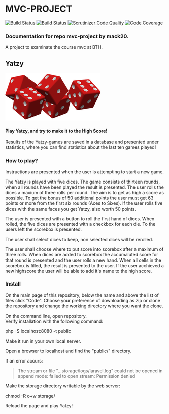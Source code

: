 # MVC-PROJECT

[![Build Status](https://www.travis-ci.com/wadholm/mvc-project.svg?branch=main)](https://www.travis-ci.com/wadholm/mvc-project)
[![Build Status](https://scrutinizer-ci.com/g/wadholm/mvc-project/badges/build.png?b=main)](https://scrutinizer-ci.com/g/wadholm/mvc-project/build-status/main)
[![Scrutinizer Code Quality](https://scrutinizer-ci.com/g/wadholm/mvc-project/badges/quality-score.png?b=main)](https://scrutinizer-ci.com/g/wadholm/mvc-project/?branch=main)
[![Code Coverage](https://scrutinizer-ci.com/g/wadholm/mvc-project/badges/coverage.png?b=main)](https://scrutinizer-ci.com/g/wadholm/mvc-project/?branch=main)

### Documentation for repo mvc-project by mack20.  
A project to examinate the course mvc at BTH. 

## Yatzy
![Dices](resources/img/dice.png)

#### Play Yatzy, and try to make it to the High Score!  

Results of the Yatzy-games are saved in a database and presented under statistics, 
where you can find statistics about the last ten games played!

### How to play?

Instructions are presented when the user is attempting to start a new game. 

The Yatzy is played with five dices. The game consists of thirteen rounds, when all rounds have been played the result is presented. 
The user rolls the dices a maxium of three rolls per round. The aim is to get as high a score as possible. 
To get the bonus of 50 additional points the user must get 63 points or more from the first six rounds (Aces to Sixes). If the user rolls five dices with the same faces you get Yatzy, also worth 50 points. 

The user is presented with a button to roll the first hand of dices. 
When rolled, the five dices are presented with a checkbox for each die. 
To the users left the scorebox is presented. 

The user shall select dices to keep, non selected dices will be rerolled.

The user shall choose where to put score into scorebox after a maximum of three rolls.
When dices are added to scorebox the accumaluted score for that round is presented and the user rolls a new hand. 
When all cells in the scorebox is filled, the result is presented to the user. 
If the user acchieved a new highscore the user will be able to add it's name to the high score.  

### Install

On the main page of this repository, below the name and above the list of files click "Code". 
Choose your preference of downloading as zip or clone the repository and change the working directory where you want the clone.  

On the command line, open repository.  
Verify installation with the following command:  

php -S localhost:8080 -t public  

Make it run in your own local server.  

Open a browser to localhost and find the "public/" directory.  

If an error accurs:  

> The stream or file "...storage/logs/laravel.log" could not be opened in append mode: failed to open stream: Permission denied  

Make the storage directory writable by the web server:  

chmod -R o+w storage/  

Reload the page and play Yatzy!

